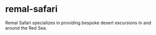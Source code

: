 # remal-safari
Remal Safari specializes in providing bespoke desert excursions in and around the Red Sea.

